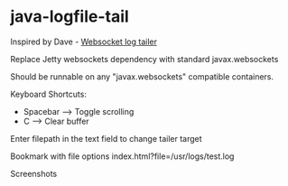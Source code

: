 # java-logfile-tail 
Inspired by Dave - [Websocket log tailer](https://github.com/davidmoten/websockets-log-tail)

Replace Jetty websockets dependency with standard javax.websockets

Should be runnable on any "javax.websockets" compatible containers.

Keyboard Shortcuts:
- Spacebar --> Toggle scrolling
- C --> Clear buffer

Enter filepath in the text field to change tailer target

Bookmark with file options index.html?file=/usr/logs/test.log

Screenshots

